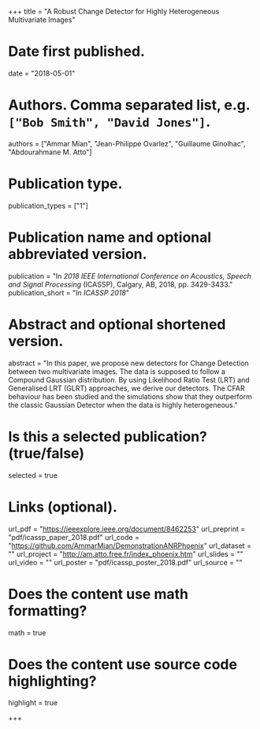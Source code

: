 +++
title = "A Robust Change Detector for Highly Heterogeneous Multivariate Images"

# Date first published.
date = "2018-05-01"

# Authors. Comma separated list, e.g. `["Bob Smith", "David Jones"]`.
authors = ["Ammar Mian", "Jean-Philippe Ovarlez", "Guillaume Ginolhac", "Abdourahmane M. Atto"]

# Publication type.
publication_types = ["1"]

# Publication name and optional abbreviated version.
publication = "In *2018 IEEE International Conference on Acoustics, Speech and Signal Processing* (ICASSP), Calgary, AB, 2018, pp. 3429-3433."
publication_short = "In *ICASSP 2018*"

# Abstract and optional shortened version.
abstract = "In this paper, we propose new detectors for Change Detection between two multivariate images. The data is supposed to follow a Compound Gaussian distribution. By using Likelihood Ratio Test (LRT) and Generalised LRT (GLRT) approaches, we derive our detectors. The CFAR behaviour has been studied and the simulations show that they outperform the classic Gaussian Detector when the data is highly heterogeneous."

# Is this a selected publication? (true/false)
selected = true

# Links (optional).
url_pdf = "https://ieeexplore.ieee.org/document/8462253"
url_preprint = "pdf/icassp_paper_2018.pdf"
url_code = "https://github.com/AmmarMian/DemonstrationANRPhoenix"
url_dataset = ""
url_project = "http://am.atto.free.fr/index_phoenix.htm"
url_slides = ""
url_video = ""
url_poster = "pdf/icassp_poster_2018.pdf"
url_source = ""



# Does the content use math formatting?
math = true

# Does the content use source code highlighting?
highlight = true


+++